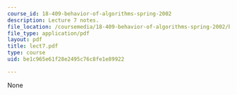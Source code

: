 ```yaml
---
course_id: 18-409-behavior-of-algorithms-spring-2002
description: Lecture 7 notes.
file_location: /coursemedia/18-409-behavior-of-algorithms-spring-2002/be1c965e61f28e2495c76c8fe1e89922_lect7.pdf
file_type: application/pdf
layout: pdf
title: lect7.pdf
type: course
uid: be1c965e61f28e2495c76c8fe1e89922

---
```

None